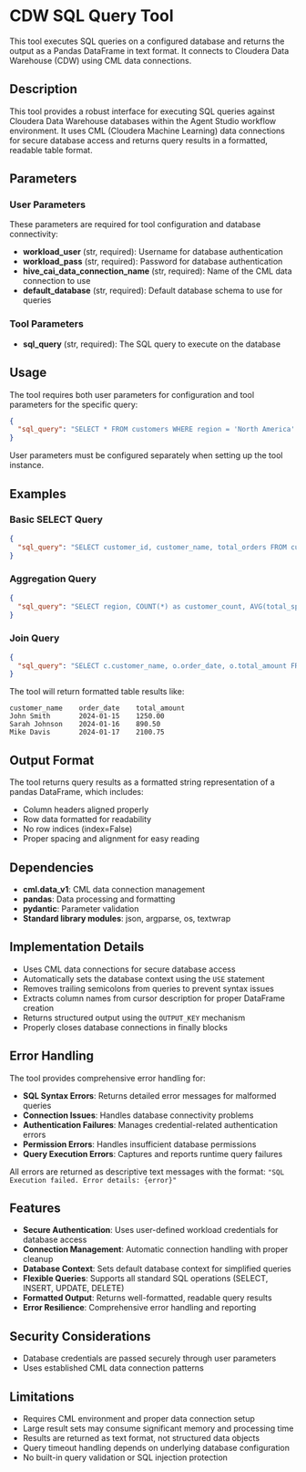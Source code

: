 # CDW SQL Query Tool

This tool executes SQL queries on a configured database and returns the output as a Pandas DataFrame in text format. It connects to Cloudera Data Warehouse (CDW) using CML data connections.

## Description

This tool provides a robust interface for executing SQL queries against Cloudera Data Warehouse databases within the Agent Studio workflow environment. It uses CML (Cloudera Machine Learning) data connections for secure database access and returns query results in a formatted, readable table format.

## Parameters

### User Parameters

These parameters are required for tool configuration and database connectivity:

- **workload_user** (str, required): Username for database authentication
- **workload_pass** (str, required): Password for database authentication  
- **hive_cai_data_connection_name** (str, required): Name of the CML data connection to use
- **default_database** (str, required): Default database schema to use for queries

### Tool Parameters

- **sql_query** (str, required): The SQL query to execute on the database

## Usage

The tool requires both user parameters for configuration and tool parameters for the specific query:

```json
{
  "sql_query": "SELECT * FROM customers WHERE region = 'North America' LIMIT 10"
}
```

User parameters must be configured separately when setting up the tool instance.

## Examples

### Basic SELECT Query
```json
{
  "sql_query": "SELECT customer_id, customer_name, total_orders FROM customers ORDER BY total_orders DESC LIMIT 5"
}
```

### Aggregation Query
```json
{
  "sql_query": "SELECT region, COUNT(*) as customer_count, AVG(total_spent) as avg_spending FROM customers GROUP BY region"
}
```

### Join Query
```json
{
  "sql_query": "SELECT c.customer_name, o.order_date, o.total_amount FROM customers c JOIN orders o ON c.customer_id = o.customer_id WHERE o.order_date >= '2024-01-01'"
}
```

The tool will return formatted table results like:

```
customer_name    order_date    total_amount
John Smith       2024-01-15    1250.00
Sarah Johnson    2024-01-16    890.50
Mike Davis       2024-01-17    2100.75
```

## Output Format

The tool returns query results as a formatted string representation of a pandas DataFrame, which includes:

- Column headers aligned properly
- Row data formatted for readability
- No row indices (index=False)
- Proper spacing and alignment for easy reading

## Dependencies

- **cml.data_v1**: CML data connection management
- **pandas**: Data processing and formatting
- **pydantic**: Parameter validation
- **Standard library modules**: json, argparse, os, textwrap

## Implementation Details

- Uses CML data connections for secure database access
- Automatically sets the database context using the `USE` statement
- Removes trailing semicolons from queries to prevent syntax issues
- Extracts column names from cursor description for proper DataFrame creation
- Returns structured output using the `OUTPUT_KEY` mechanism
- Properly closes database connections in finally blocks

## Error Handling

The tool provides comprehensive error handling for:

- **SQL Syntax Errors**: Returns detailed error messages for malformed queries
- **Connection Issues**: Handles database connectivity problems
- **Authentication Failures**: Manages credential-related authentication errors
- **Permission Errors**: Handles insufficient database permissions
- **Query Execution Errors**: Captures and reports runtime query failures

All errors are returned as descriptive text messages with the format: `"SQL Execution failed. Error details: {error}"`

## Features

- **Secure Authentication**: Uses user-defined workload credentials for database access
- **Connection Management**: Automatic connection handling with proper cleanup
- **Database Context**: Sets default database context for simplified queries
- **Flexible Queries**: Supports all standard SQL operations (SELECT, INSERT, UPDATE, DELETE)
- **Formatted Output**: Returns well-formatted, readable query results
- **Error Resilience**: Comprehensive error handling and reporting

## Security Considerations

- Database credentials are passed securely through user parameters
- Uses established CML data connection patterns

## Limitations

- Requires CML environment and proper data connection setup
- Large result sets may consume significant memory and processing time
- Results are returned as text format, not structured data objects
- Query timeout handling depends on underlying database configuration
- No built-in query validation or SQL injection protection
